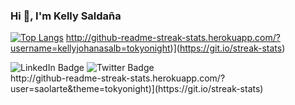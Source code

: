 ### Hi 👋, I'm Kelly Saldaña

<!--
**kellyjohanasalb/kellyjohanasalb** is a ✨ _special_ ✨ repository because its `README.md` (this file) appears on your GitHub profile.

Here are some ideas to get you started:

- 🔭 I’m currently working on ...
- 🌱 I’m currently learning ...
- 👯 I’m looking to collaborate on ...
- 🤔 I’m looking for help with ...
- 💬 Ask me about ...
- 📫 How to reach me: ...
- 😄 Pronouns: ...
- ⚡ Fun fact: ...
-->
[![Top Langs](https://github-readme-stats.vercel.app/api/top-langs/?username=kellyjohanasalb&layout=compact&theme=tokyonight)](https://github.com/anuraghazra/github-readme-stats)
http://github-readme-streak-stats.herokuapp.com/?username=kellyjohanasalb=tokyonight)](https://git.io/streak-stats)
<div id="badges">
  <img src="https://img.shields.io/badge/LinkedIn-blue?style=for-the-badge&logo=linkedin&logoColor=white" alt="LinkedIn Badge"/>
  <img src="https://img.shields.io/badge/Twitter-blue?style=for-the-badge&logo=twitter&logoColor=white" alt="Twitter Badge"/>
</div>
http://github-readme-streak-stats.herokuapp.com/?user=saolarte&theme=tokyonight)](https://git.io/streak-stats)

